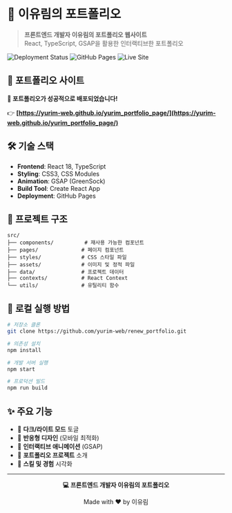 # 🚀 이유림의 포트폴리오

> **프론트엔드 개발자 이유림의 포트폴리오 웹사이트**  
> React, TypeScript, GSAP을 활용한 인터랙티브한 포트폴리오

![Deployment Status](https://img.shields.io/badge/Deployment-Live-brightgreen) ![GitHub Pages](https://github.com/yurim-web/renew_portfolio) ![Live Site](https://yurim-web.github.io/yurim_portfolio_page/)

## 🌟 포트폴리오 사이트

**🎉 포트폴리오가 성공적으로 배포되었습니다!**

👉 **[https://yurim-web.github.io/yurim_portfolio_page/](https://yurim-web.github.io/yurim_portfolio_page/)**


## 🛠️ 기술 스택

- **Frontend**: React 18, TypeScript
- **Styling**: CSS3, CSS Modules
- **Animation**: GSAP (GreenSock)
- **Build Tool**: Create React App
- **Deployment**: GitHub Pages

## 📁 프로젝트 구조

```
src/
├── components/          # 재사용 가능한 컴포넌트
├── pages/              # 페이지 컴포넌트
├── styles/             # CSS 스타일 파일
├── assets/             # 이미지 및 정적 파일
├── data/               # 프로젝트 데이터
├── contexts/           # React Context
└── utils/              # 유틸리티 함수
```

## 🚀 로컬 실행 방법

```bash
# 저장소 클론
git clone https://github.com/yurim-web/renew_portfolio.git

# 의존성 설치
npm install

# 개발 서버 실행
npm start

# 프로덕션 빌드
npm run build
```

## ✨ 주요 기능

- 🌙 **다크/라이트 모드** 토글
- 📱 **반응형 디자인** (모바일 최적화)
- 🎨 **인터랙티브 애니메이션** (GSAP)
- 💼 **포트폴리오 프로젝트** 소개
- 🎯 **스킬 및 경험** 시각화


---

<div align="center">

**💻 프론트엔드 개발자 이유림의 포트폴리오**

Made with ❤️ by 이유림

</div>
